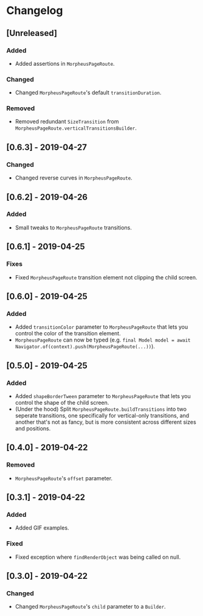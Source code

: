 # Changelog

## [Unreleased]

### Added
- Added assertions in `MorpheusPageRoute`.

### Changed
- Changed `MorpheusPageRoute`'s default `transitionDuration`.

### Removed
- Removed redundant `SizeTransition` from `MorpheusPageRoute.verticalTransitionsBuilder`.

## [0.6.3] - 2019-04-27

### Changed
- Changed reverse curves in `MorpheusPageRoute`.

## [0.6.2] - 2019-04-26

### Added
- Small tweaks to `MorpheusPageRoute` transitions.

## [0.6.1] - 2019-04-25

### Fixes
- Fixed `MorpheusPageRoute` transition element not clipping the child screen.

## [0.6.0] - 2019-04-25

### Added
- Added `transitionColor` parameter to `MorpheusPageRoute` that lets you control the color of the transition element.
- `MorpheusPageRoute` can now be typed (e.g. `final Model model = await Navigator.of(context).push(MorpheusPageRoute(...))`).

## [0.5.0] - 2019-04-25

### Added
- Added `shapeBorderTween` parameter to `MorpheusPageRoute` that lets you control the shape of the child screen.
- (Under the hood) Split `MorpheusPageRoute.buildTransitions` into two seperate transitions, one specifically for vertical-only transitions, and another that's not as fancy, but is more consistent across different sizes and positions.

## [0.4.0] - 2019-04-22

### Removed
- `MorpheusPageRoute`'s `offset` parameter.

## [0.3.1] - 2019-04-22

### Added
- Added GIF examples.

### Fixed
- Fixed exception where `findRenderObject` was being called on null.

## [0.3.0] - 2019-04-22

### Changed
- Changed `MorpheusPageRoute`'s `child` parameter to a `Builder`.